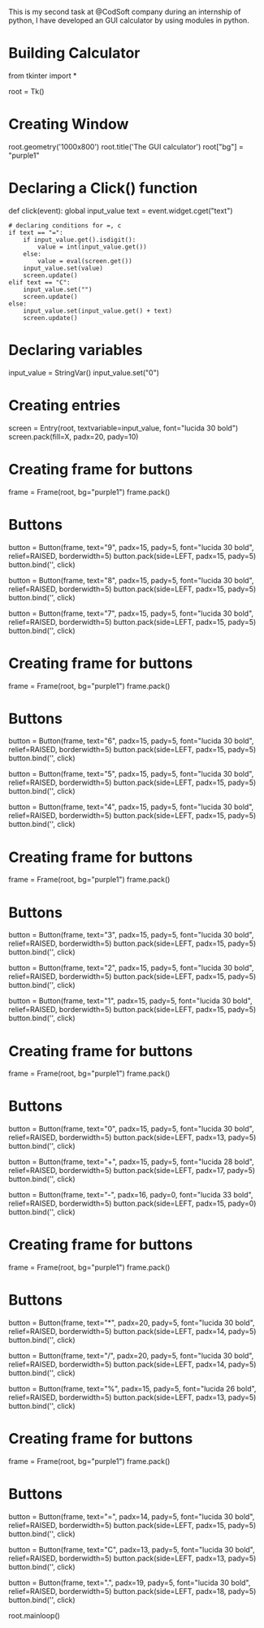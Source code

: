 This is my second task at @CodSoft company during an internship of python, I have developed an GUI calculator by using modules in python.

# Building Calculator

from tkinter import *

root = Tk()

# Creating Window
root.geometry('1000x800')
root.title('The GUI calculator')
root["bg"] = "purple1"

# Declaring a Click() function


def click(event):
    global input_value
    text = event.widget.cget("text")

    # declaring conditions for =, c
    if text == "=":
        if input_value.get().isdigit():
            value = int(input_value.get())
        else:
            value = eval(screen.get())
        input_value.set(value)
        screen.update()
    elif text == "C":
        input_value.set("")
        screen.update()
    else:
        input_value.set(input_value.get() + text)
        screen.update()


# Declaring variables
input_value = StringVar()
input_value.set("0")

# Creating entries
screen = Entry(root, textvariable=input_value, font="lucida 30 bold")
screen.pack(fill=X, padx=20, pady=10)

# Creating frame for buttons
frame = Frame(root, bg="purple1")
frame.pack()

# Buttons

button = Button(frame, text="9", padx=15, pady=5, font="lucida 30 bold", relief=RAISED, borderwidth=5)
button.pack(side=LEFT, padx=15, pady=5)
button.bind('<Button-1>', click)

button = Button(frame, text="8", padx=15, pady=5, font="lucida 30 bold", relief=RAISED, borderwidth=5)
button.pack(side=LEFT, padx=15, pady=5)
button.bind('<Button-1>', click)

button = Button(frame, text="7", padx=15, pady=5, font="lucida 30 bold", relief=RAISED, borderwidth=5)
button.pack(side=LEFT, padx=15, pady=5)
button.bind('<Button-1>', click)

# Creating frame for buttons
frame = Frame(root, bg="purple1")
frame.pack()

# Buttons

button = Button(frame, text="6", padx=15, pady=5, font="lucida 30 bold", relief=RAISED, borderwidth=5)
button.pack(side=LEFT, padx=15, pady=5)
button.bind('<Button-1>', click)

button = Button(frame, text="5", padx=15, pady=5, font="lucida 30 bold", relief=RAISED, borderwidth=5)
button.pack(side=LEFT, padx=15, pady=5)
button.bind('<Button-1>', click)

button = Button(frame, text="4", padx=15, pady=5, font="lucida 30 bold", relief=RAISED, borderwidth=5)
button.pack(side=LEFT, padx=15, pady=5)
button.bind('<Button-1>', click)

# Creating frame for buttons
frame = Frame(root, bg="purple1")
frame.pack()

# Buttons

button = Button(frame, text="3", padx=15, pady=5, font="lucida 30 bold", relief=RAISED, borderwidth=5)
button.pack(side=LEFT, padx=15, pady=5)
button.bind('<Button-1>', click)

button = Button(frame, text="2", padx=15, pady=5, font="lucida 30 bold", relief=RAISED, borderwidth=5)
button.pack(side=LEFT, padx=15, pady=5)
button.bind('<Button-1>', click)

button = Button(frame, text="1", padx=15, pady=5, font="lucida 30 bold", relief=RAISED, borderwidth=5)
button.pack(side=LEFT, padx=15, pady=5)
button.bind('<Button-1>', click)

# Creating frame for buttons
frame = Frame(root, bg="purple1")
frame.pack()

# Buttons

button = Button(frame, text="0", padx=15, pady=5, font="lucida 30 bold", relief=RAISED, borderwidth=5)
button.pack(side=LEFT, padx=13, pady=5)
button.bind('<Button-1>', click)

button = Button(frame, text="+", padx=15, pady=5, font="lucida 28 bold", relief=RAISED, borderwidth=5)
button.pack(side=LEFT, padx=17, pady=5)
button.bind('<Button-1>', click)

button = Button(frame, text="-", padx=16, pady=0, font="lucida 33 bold", relief=RAISED, borderwidth=5)
button.pack(side=LEFT, padx=15, pady=0)
button.bind('<Button-1>', click)

# Creating frame for buttons
frame = Frame(root, bg="purple1")
frame.pack()

# Buttons

button = Button(frame, text="*", padx=20, pady=5, font="lucida 30 bold", relief=RAISED, borderwidth=5)
button.pack(side=LEFT, padx=14, pady=5)
button.bind('<Button-1>', click)

button = Button(frame, text="/", padx=20, pady=5, font="lucida 30 bold", relief=RAISED, borderwidth=5)
button.pack(side=LEFT, padx=14, pady=5)
button.bind('<Button-1>', click)

button = Button(frame, text="%", padx=15, pady=5, font="lucida 26 bold", relief=RAISED, borderwidth=5)
button.pack(side=LEFT, padx=13, pady=5)
button.bind('<Button-1>', click)

# Creating frame for buttons
frame = Frame(root, bg="purple1")
frame.pack()

# Buttons

button = Button(frame, text="=", padx=14, pady=5, font="lucida 30 bold", relief=RAISED, borderwidth=5)
button.pack(side=LEFT, padx=15, pady=5)
button.bind('<Button-1>', click)

button = Button(frame, text="C", padx=13, pady=5, font="lucida 30 bold", relief=RAISED, borderwidth=5)
button.pack(side=LEFT, padx=13, pady=5)
button.bind('<Button-1>', click)

button = Button(frame, text=".", padx=19, pady=5, font="lucida 30 bold", relief=RAISED, borderwidth=5)
button.pack(side=LEFT, padx=18, pady=5)
button.bind('<Button-1>', click)


root.mainloop()

